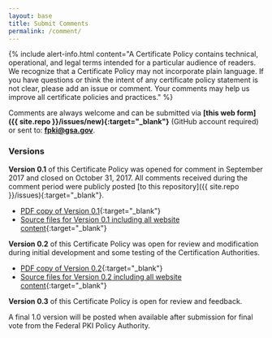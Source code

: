 ```yaml
---
layout: base
title: Submit Comments
permalink: /comment/
---
```

{% include alert-info.html content="A Certificate Policy contains technical, operational, and legal terms intended for a particular audience of readers.  We recognize that a Certificate Policy may not incorporate plain language.  If you have questions or think the intent of any certificate policy statement is not clear, please add an issue or comment. Your comments may help us improve all certificate policies and practices." %}

Comments are always welcome and can be submitted via **[this web form]({{ site.repo }}/issues/new){:target="_blank"}** (GitHub account required) or sent to: **[fpki@gsa.gov](mailto:fpki@gsa.gov)**.

### Versions

**Version 0.1** of this Certificate Policy was opened for comment in September 2017 and closed on October 31, 2017.  All comments received during the comment period were publicly posted [to this repository]({{ site.repo }}/issues){:target="_blank"}.

- [PDF copy of Version 0.1](https://github.com/uspki/policies/blob/v0.1/assets/docs/Federal_Public_Trust_Device_PKI_Certificate_Policy_Draft_v0_1_September2017.pdf){:target="_blank"}
- [Source files for Version 0.1 including all website content](https://github.com/uspki/policies/releases/tag/v0.1){:target="_blank"}

**Version 0.2** of this Certificate Policy was open for review and modification during initial development and some testing of the Certification Authorities.

- [PDF copy of Version 0.2](https://github.com/uspki/policies/blob/v0.1/assets/docs/US_Federal_Public_Trust_TLS_Certificate_Policy_v0_2.pdf){:target="_blank"}
- [Source files for Version 0.2 including all website content](https://github.com/uspki/policies/releases/tag/v0.2){:target="_blank"}

**Version 0.3** of this Certificate Policy is open for review and feedback.

A final 1.0 version will be posted when available after submission for final vote from the Federal PKI Policy Authority.
